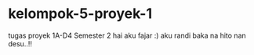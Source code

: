 # kelompok-5-proyek-1
tugas proyek 1A-D4 Semester 2
hai aku fajar :)
aku randi
baka na hito nan desu..!!